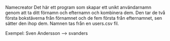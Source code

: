 Namecreator
Det här ett program som skapar ett unikt användarnamn genom att ta ditt förnamn och efternamn och kombinera dem.
Den tar de två första bokstäverna från förnamnet och de fem första från efternamnet, sen sätter den ihop dem.
Namnen tas från en users.csv fil.

Exempel: Sven Andersson --> svanders



